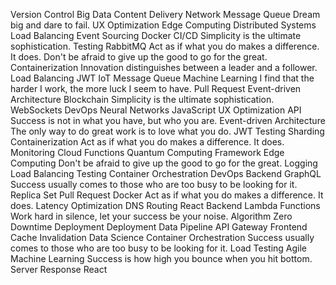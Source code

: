 Version Control Big Data Content Delivery Network Message Queue Dream big and dare to fail. UX Optimization Edge Computing Distributed Systems Load Balancing Event Sourcing Docker
CI/CD Simplicity is the ultimate sophistication. Testing RabbitMQ Act as if what you do makes a difference. It does. Don't be afraid to give up the good to go for the great. Containerization Innovation distinguishes between a leader and a follower.
Load Balancing JWT IoT Message Queue Machine Learning I find that the harder I work, the more luck I seem to have. Pull Request Event-driven Architecture
Blockchain Simplicity is the ultimate sophistication. WebSockets DevOps Neural Networks JavaScript
UX Optimization API Success is not in what you have, but who you are. Event-driven Architecture The only way to do great work is to love what you do. JWT Testing Sharding Containerization
Act as if what you do makes a difference. It does. Monitoring Cloud Functions Quantum Computing Framework Edge Computing Don't be afraid to give up the good to go for the great.
Logging Load Balancing Testing Container Orchestration DevOps Backend GraphQL Success usually comes to those who are too busy to be looking for it. Replica Set Pull Request Docker Act as if what you do makes a difference. It does. Latency Optimization DNS Routing React
Backend Lambda Functions Work hard in silence, let your success be your noise. Algorithm Zero Downtime Deployment Deployment
Data Pipeline API Gateway Frontend Cache Invalidation Data Science Container Orchestration Success usually comes to those who are too busy to be looking for it. Load Testing Agile Machine Learning Success is how high you bounce when you hit bottom. Server Response React
